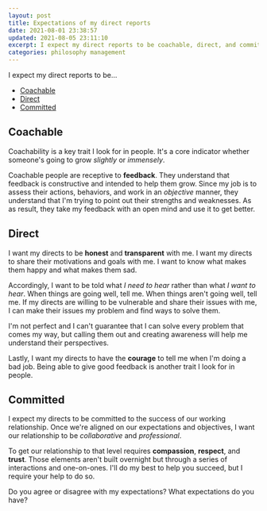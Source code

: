 ```yaml
---
layout: post
title: Expectations of my direct reports
date: 2021-08-01 23:38:57
updated: 2021-08-05 23:11:10
excerpt: I expect my direct reports to be coachable, direct, and committed.
categories: philosophy management
---
```


I expect my direct reports to be...

- [Coachable](#coachable)
- [Direct](#direct)
- [Committed](#committed)

## Coachable

Coachability is a key trait I look for in people. It's a core indicator whether someone's going to grow _slightly_ or _immensely_.

Coachable people are receptive to **feedback**. They understand that feedback is constructive and intended to help them grow. Since my job is to assess their actions, behaviors, and work in an _objective_ manner, they understand that I'm trying to point out their strengths and weaknesses. As as result, they take my feedback with an open mind and use it to get better.

## Direct

I want my directs to be **honest** and **transparent** with me. I want my directs to share their motivations and goals with me. I want to know what makes them happy and what makes them sad.

Accordingly, I want to be told what _I need to hear_ rather than what _I want to hear_. When things are going well, tell me. When things aren't going well, tell me. If my directs are willing to be vulnerable and share their issues with me, I can make their issues my problem and find ways to solve them.

I'm not perfect and I can't guarantee that I can solve every problem that comes my way, but calling them out and creating awareness will help me understand their perspectives.

Lastly, I want my directs to have the **courage** to tell me when I'm doing a bad job. Being able to give good feedback is another trait I look for in people.

## Committed

I expect my directs to be committed to the success of our working relationship. Once we're aligned on our expectations and objectives, I want our relationship to be _collaborative_ and _professional_.

To get our relationship to that level requires **compassion**, **respect**, and **trust**. Those elements aren't built overnight but through a series of interactions and one-on-ones. I'll do my best to help you succeed, but I require your help to do so.

Do you agree or disagree with my expectations? What expectations do you have?
